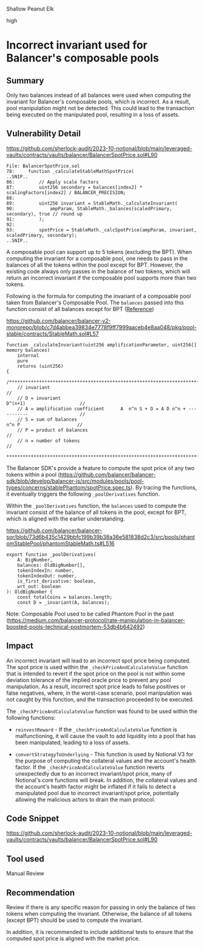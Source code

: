 Shallow Peanut Elk

high

# Incorrect invariant used for Balancer's composable pools

## Summary

Only two balances instead of all balances were used when computing the invariant for Balancer's composable pools, which is incorrect. As a result, pool manipulation might not be detected. This could lead to the transaction being executed on the manipulated pool, resulting in a loss of assets.

## Vulnerability Detail

https://github.com/sherlock-audit/2023-10-notional/blob/main/leveraged-vaults/contracts/vaults/balancer/BalancerSpotPrice.sol#L90

```solidity
File: BalancerSpotPrice.sol
78:     function _calculateStableMathSpotPrice(
..SNIP..
86:         // Apply scale factors
87:         uint256 secondary = balances[index2] * scalingFactors[index2] / BALANCER_PRECISION;
88: 
89:         uint256 invariant = StableMath._calculateInvariant(
90:             ampParam, StableMath._balances(scaledPrimary, secondary), true // round up
91:         );
92: 
93:         spotPrice = StableMath._calcSpotPrice(ampParam, invariant, scaledPrimary, secondary);
..SNIP..
```

A composable pool can support up to 5 tokens (excluding the BPT). When computing the invariant for a composable pool, one needs to pass in the balances of all the tokens within the pool except for BPT. However, the existing code always only passes in the balance of two tokens, which will return an incorrect invariant if the composable pool supports more than two tokens.

Following is the formula for computing the invariant of a composable pool taken from Balancer's Composable Pool. The `balances` passed into this function consist of all balances except for BPT ([Reference](https://github.com/balancer/balancer-v2-monorepo/blob/6da0b87fa7bd10cbba7f084d45336fc743944fea/pkg/pool-stable/contracts/ComposableStablePool.sol#L700))

https://github.com/balancer/balancer-v2-monorepo/blob/c7d4abbea39834e7778f9ff7999aaceb4e8aa048/pkg/pool-stable/contracts/StableMath.sol#L57

```solidity
function _calculateInvariant(uint256 amplificationParameter, uint256[] memory balances)
    internal
    pure
    returns (uint256)
{
    /**********************************************************************************************
    // invariant                                                                                 //
    // D = invariant                                                  D^(n+1)                    //
    // A = amplification coefficient      A  n^n S + D = A D n^n + -----------                   //
    // S = sum of balances                                             n^n P                     //
    // P = product of balances                                                                   //
    // n = number of tokens                                                                      //
    **********************************************************************************************/
```

The Balancer SDK's provide a feature to compute the spot price of any two tokens within a pool (https://github.com/balancer/balancer-sdk/blob/develop/balancer-js/src/modules/pools/pool-types/concerns/stablePhantom/spotPrice.spec.ts). By tracing the functions, it eventually triggers the following `_poolDerivatives` function.

Within the `_poolDerivatives` function, the `balances` used to compute the invariant consist of the balance of all tokens in the pool, except for BPT, which is aligned with the earlier understanding.

https://github.com/balancer/balancer-sor/blob/73d6b435c1429bbfc199b39b38a36e581838d2c3/src/pools/phantomStablePool/phantomStableMath.ts#L516

```solidity
export function _poolDerivatives(
    A: BigNumber,
    balances: OldBigNumber[],
    tokenIndexIn: number,
    tokenIndexOut: number,
    is_first_derivative: boolean,
    wrt_out: boolean
): OldBigNumber {
    const totalCoins = balances.length;
    const D = _invariant(A, balances);
```

Note: Composable Pool used to be called Phantom Pool in the past (https://medium.com/balancer-protocol/rate-manipulation-in-balancer-boosted-pools-technical-postmortem-53db4b642492)

## Impact

An incorrect invariant will lead to an incorrect spot price being computed. The spot price is used within the `_checkPriceAndCalculateValue` function that is intended to revert if the spot price on the pool is not within some deviation tolerance of the implied oracle price to prevent any pool manipulation. As a result, incorrect spot price leads to false positives or false negatives, where, in the worst-case scenario, pool manipulation was not caught by this function, and the transaction proceeded to be executed. 

The `_checkPriceAndCalculateValue` function was found to be used within the following functions:

- `reinvestReward` - If the `_checkPriceAndCalculateValue` function is malfunctioning, it will cause the vault to add liquidity into a pool that has been manipulated, leading to a loss of assets.

- `convertStrategyToUnderlying` - This function is used by Notional V3 for the purpose of computing the collateral values and the account's health factor. If the `_checkPriceAndCalculateValue` function reverts unexpectedly due to an incorrect invariant/spot price, many of Notional's core functions will break. In addition, the collateral values and the account's health factor might be inflated if it fails to detect a manipulated pool due to incorrect invariant/spot price, potentially allowing the malicious actors to drain the main protocol.

## Code Snippet

https://github.com/sherlock-audit/2023-10-notional/blob/main/leveraged-vaults/contracts/vaults/balancer/BalancerSpotPrice.sol#L90

## Tool used

Manual Review

## Recommendation

Review if there is any specific reason for passing in only the balance of two tokens when computing the invariant. Otherwise, the balance of all tokens (except BPT) should be used to compute the invariant. 

In addition, it is recommended to include additional tests to ensure that the computed spot price is aligned with the market price.